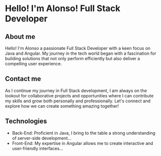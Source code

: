 # Hello! I'm Alonso! Full Stack Developer


## About me
Hello! I'm Alonso a passionate Full Stack Developer with a keen focus on Java and Angular. My journey in the tech world began with a fascination for building solutions that not only perform efficiently but also deliver a compelling user experience.






## Contact me
As I continue my journey in Full Stack development, I am always on the lookout for collaborative projects and opportunities where I can contribute my skills and grow both personally and professionally. Let's connect and explore how we can create something amazing together!






## Technologies
- Back-End: Proficient in Java, I bring to the table a strong understanding of server-side development...
- Front-End: My expertise in Angular allows me to create interactive and user-friendly interfaces...
